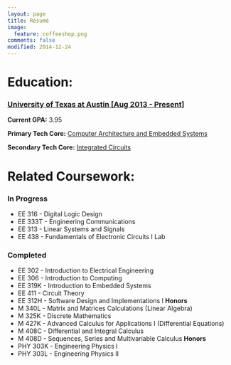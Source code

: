 ```yaml
---
layout: page
title: Résumé
image:
  feature: coffeeshop.png
comments: false
modified: 2014-12-24
---
```


# Education: 

### <a href="http://utexas.edu">University of Texas at Austin [Aug 2013 - Present]</a>

**Current GPA:** 3.95

**Primary Tech Core:** <a href="http://www.ece.utexas.edu/undergraduate/curriculum/2012/cores/comparch">Computer Architecture and Embedded Systems</a>

**Secondary Tech Core:** <a href="http://www.ece.utexas.edu/undergraduate/curriculum/2012/cores/circuits">Integrated Circuits </a>




# Related Coursework:

### In Progress

* EE 316 - Digital Logic Design
* EE 333T - Engineering Communications
* EE 313 - Linear Systems and Signals
* EE 438 - Fundamentals of Electronic Circuits I Lab

### Completed

* EE 302 - Introduction to Electrical Engineering
* EE 306 - Introduction to Computing
* EE 319K - Introduction to Embedded Systems
* EE 411 - Circuit Theory
* EE 312H - Software Design and Implementations I **Honors**
* M 340L - Matrix and Matrices Calculations (Linear Algebra)
* M 325K - Discrete Mathematics
* M 427K - Advanced Calculus for Applications I (Differential Equations)
* M 408C - Differential and Integral Calculus
* M 408D - Sequences, Series and Multivariable Calculus **Honors**
* PHY 303K - Engineering Physics I
* PHY 303L - Engineering Physics II


